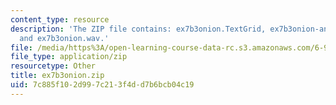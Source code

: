 ```yaml
---
content_type: resource
description: 'The ZIP file contains: ex7b3onion.TextGrid, ex7b3onion-ans.TextGrid,
  and ex7b3onion.wav.'
file: /media/https%3A/open-learning-course-data-rc.s3.amazonaws.com/6-911-transcribing-prosodic-structure-of-spoken-utterances-with-tobi-january-iap-2006/7c885f102d997c213f4dd7b6bcb04c19_ex7b3onion.zip
file_type: application/zip
resourcetype: Other
title: ex7b3onion.zip
uid: 7c885f10-2d99-7c21-3f4d-d7b6bcb04c19
---
```

